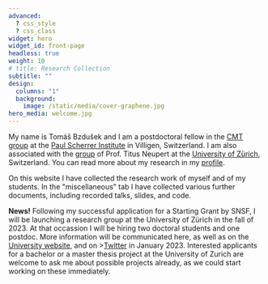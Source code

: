 ```yaml
---
advanced:
  ? css_style
  ? css_class
widget: hero
widget_id: front-page
headless: true
weight: 10
# title: Research Collection
subtitle: ""
design:
  columns: "1"
  background:
    image: /static/media/cover-graphene.jpg
hero_media: welcome.jpg
---
```

My name is Tomáš Bzdušek and I am a postdoctoral fellow in the [CMT group](https://www.psi.ch/en/lsm/cmt-group) at the [Paul Scherrer Institute](https://www.psi.ch/en) in Villigen, Switzerland. I am also associated with the [group](https://www.physik.uzh.ch/en/groups/neupert/team.html) of Prof. Titus Neupert at the [University of Zürich](https://www.uzh.ch/cmsssl/en.html), Switzerland. You can read more about my research in my [profile](https://www.tomasbzdusek.com/author/tomas-bzdusek/).

On this website I have collected the research work of myself and of my students. <!--- You can follow our updates on Twitter. --> In the "miscellaneous" tab I have collected various further documents, including recorded talks, slides, and code. 

<b>News!</b> Following my successful application for a Starting Grant by SNSF, I will be launching a research group at the University of Zürich in the fall of 2023. At that occassion I will be hiring two doctoral students and one postdoc. More information will be communicated here, as well as on the [University website](https://www.physik.uzh.ch/en/department/jobs.html), and on >[Twitter](https://twitter.com/tomasbzdusek) in January 2023. Interested applicants for a bachelor or a master thesis project at the University of Zurich are welcome to ask me about possible projects already, as we could start working on these immediately.


